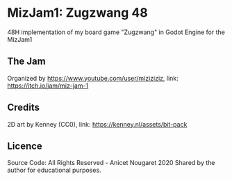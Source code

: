 # MizJam1: Zugzwang 48
48H implementation of my board game "Zugzwang" in Godot Engine for the MizJam1

## The Jam
Organized by https://www.youtube.com/user/miziziziz, link: https://itch.io/jam/miz-jam-1

## Credits
2D art by Kenney (CC0), link: https://kenney.nl/assets/bit-pack

## Licence
Source Code: All Rights Reserved - Anicet Nougaret 2020
Shared by the author for educational purposes.
